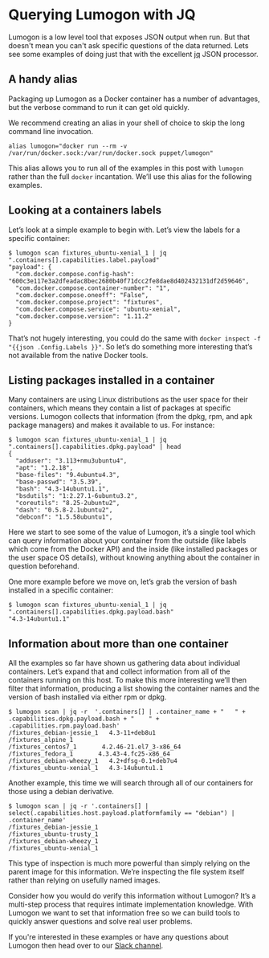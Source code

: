 # Querying Lumogon with JQ

Lumogon is a low level tool that exposes JSON output when run. But that doesn't
mean you can't ask specific questions of the data returned. Lets see some examples
of doing just that with the excellent [jq](https://stedolan.github.io/jq/) JSON
processor.

## A handy alias

Packaging up Lumogon as a Docker container has a number of advantages,
but the verbose command to run it can get old quickly.

We recommend creating an alias in your shell of choice to skip the long command
line invocation.

```
alias lumogon="docker run --rm -v /var/run/docker.sock:/var/run/docker.sock puppet/lumogon"
```

This alias allows you to run all of the examples in this post with
`lumogon` rather than the full `docker` incantation. We’ll use this alias for
the following examples.

## Looking at a containers labels

Let’s look at a simple example to begin with. Let’s view the labels for
a specific container:

```
$ lumogon scan fixtures_ubuntu-xenial_1 | jq ".containers[].capabilities.label.payload"
"payload": {
  "com.docker.compose.config-hash":
"600c3e117e3a2dfeadac8bec2680b40f71dcc2fe8dae8d402432131df2d59646",
  "com.docker.compose.container-number": "1",
  "com.docker.compose.oneoff": "False",
  "com.docker.compose.project": "fixtures",
  "com.docker.compose.service": "ubuntu-xenial",
  "com.docker.compose.version": "1.11.2"
}
```

That’s not hugely interesting, you could do the same with `docker
inspect -f "{{json .Config.Labels }}"`. So let’s do something more
interesting that’s not available from the native Docker tools.

## Listing packages installed in a container

Many containers are using Linux distributions as the user space for their
containers, which means they contain a list of packages at specific
versions. Lumogon collects that information (from the dpkg, rpm, and apk package
managers) and makes it available to us. For instance:

```
$ lumogon scan fixtures_ubuntu-xenial_1 | jq ".containers[].capabilities.dpkg.payload" | head
{
  "adduser": "3.113+nmu3ubuntu4",
  "apt": "1.2.18",
  "base-files": "9.4ubuntu4.3",
  "base-passwd": "3.5.39",
  "bash": "4.3-14ubuntu1.1",
  "bsdutils": "1:2.27.1-6ubuntu3.2",
  "coreutils": "8.25-2ubuntu2",
  "dash": "0.5.8-2.1ubuntu2",
  "debconf": "1.5.58ubuntu1",
```

Here we start to see some of the value of Lumogon, it’s a single tool
which can query information about your container from the outside (like
labels which come from the Docker API) and the inside (like installed
packages or the user space OS details), without knowing anything about
the container in question beforehand.

One more example before we move on, let’s grab the version of bash
installed in a specific container:

```
$ lumogon scan fixtures_ubuntu-xenial_1 | jq ".containers[].capabilities.dpkg.payload.bash"
"4.3-14ubuntu1.1"
```

## Information about more than one container

All the examples so far have shown us gathering data about individual
containers. Let’s expand that and collect information from all of the
containers running on this host. To make this more interesting we’ll
then filter that information, producing a list showing the container
names and the version of bash installed via either rpm or dpkg.

```
$ lumogon scan | jq -r  '.containers[] | .container_name + "   " + .capabilities.dpkg.payload.bash + "    " + .capabilities.rpm.payload.bash'
/fixtures_debian-jessie_1   4.3-11+deb8u1
/fixtures_alpine_1
/fixtures_centos7_1       4.2.46-21.el7_3-x86_64
/fixtures_fedora_1       4.3.43-4.fc25-x86_64
/fixtures_debian-wheezy_1   4.2+dfsg-0.1+deb7u4
/fixtures_ubuntu-xenial_1   4.3-14ubuntu1.1
```

Another example, this time we will search through all of our containers for
those using a debian derivative.

```
$ lumogon scan | jq -r '.containers[] | select(.capabilities.host.payload.platformfamily == "debian") | .container_name'
/fixtures_debian-jessie_1
/fixtures_ubuntu-trusty_1
/fixtures_debian-wheezy_1
/fixtures_ubuntu-xenial_1
```

This type of inspection is much more powerful than simply relying on the parent
image for this information. We’re inspecting the file system itself
rather than relying on usefully named images.

Consider how you would do verify this information without Lumogon? It’s a
multi-step process that requires intimate implementation knowledge. With Lumogon
we want to set that information free so we can build tools to quickly answer
questions and solve real user problems.

If you're interested in these examples or have any questions about
Lumogon then head over to our [Slack channel](https://puppetcommunity.slack.com/messages/G58F97FC5).
